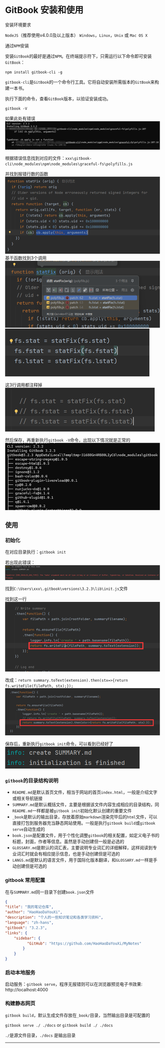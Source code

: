 # GitBook 安装和使用

安装环境要求

`NodeJS`（推荐使用v4.0.0及以上版本）
`Windows`，`Linux`，`Unix` 或 `Mac OS X`

通过`NPM`安装

安装`GitBook`的最好是通过`NPM`。在终端提示符下，只需运行以下命令即可安装`GitBook`：

```
npm install gitbook-cli -g
```

`gitbook-cli`是`GitBook`的一个命令行工具。它将自动安装所需版本的`GitBook`来构建一本书。

执行下面的命令，查看`GitBook`版本，以验证安装成功。
```
gitbook -V
```

如果此处有错误
![gitbook_v_error_1.png](img/gitbook_v_error_1.png)

根据错误信息找到对应的文件：`xxx\gitbook-cli\node_modules\npm\node_modules\graceful-fs\polyfills.js`

并找到报错行数的函数
![gitbook_v_error_2.png](img/gitbook_v_error_2.png)
基于函数找到3个调用
![gitbook_v_error_3.png](img/gitbook_v_error_3.png)
![gitbook_v_error_4.png](img/gitbook_v_error_4.png)

这3行调用都注释掉
![gitbook_v_error_5.png](img/gitbook_v_error_5.png)

然后保存，再重新执行`gitbook -V`命令，出现以下情况就是正常的
![gitbook_v.png](img/gitbook_v.png)

## 使用

### 初始化

在对应目录执行：`gitbook init`

若出现此错误：
![gitbook_init_error_1.png](img/gitbook_init_error_1.png)

找到`C:\Users\xxx\.gitbook\versions\3.2.3\lib\init.js`文件

找到这一行
![gitbook_init_error_2.png](img/gitbook_init_error_2.png)

改成：`return summary.toText(extension).then(stx=>{return fs.writeFile(filePath, stx);});`
![gitbook_init_error_3.png](img/gitbook_init_error_3.png)

保存后，重新执行`gitbook init`命令，可以看到已经好了
![gitbook_init_success.png](img/gitbook_init_success.png)

### `gitbook`的目录结构说明
- `README.md`是默认首页文件，相当于网站的首页`index.html`，一般是介绍文字或相关导航链接
- `SUMMARY.md`是默认概括文件，主要是根据该文件内容生成相应的目录结构，同`README.md`一样都是被`gitbook init`初始化默认创建的重要文件
- `_book`是默认的输出目录，存放着原始`markdown`渲染完毕后的`html`文件，可以直接打包到服务器充当静态网站使用。一般是执行`gitbook build`或`gitbook serve`自动生成的
- `book.json`是配置文件，用于个性化调整`gitbook`的相关配置，如定义电子书的标题，封面，作者等信息。虽然是手动创建但一般是必选的
- `GLOSSARY.md`是默认的词汇表，主要说明专业词汇的详细解释，这样阅读到专业词汇时就会有相应提示信息，也是手动创建但是可选的
- `LANGS.md`是默认的语言文件，用于国际化版本翻译，和`GLOSSARY.md`一样是手动创建但是可选的

### gitbook 常用配置
在与`SUMMARY.md`同一目录下创建`book.json`文件
```json
{
"title": "我的笔记仓库",
"author": "HaoHaoDaYouXi",
"description": "个人的一些知识笔记和各类学习资料",
"language": "zh-hans",
"gitbook": "3.2.3",
"links": {
    "sidebar": {
          "GitHub": "https://github.com/HaoHaoDaYouXi/MyNotes"
        }
    }
}
```

### 启动本地服务

启动服务：`gitbook serve`，程序无报错则可以在浏览器预览电子书效果: http://localhost:4000

### 构建静态网页

`gitbook build`，默认生成文件存放在`_book/`目录，当然输出目录是可配置的

`gitbook serve ./ ./docs` or `gitbook build ./ ./docs`

`./`是源文件目录，`./docs` 是输出目录

----
